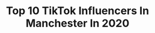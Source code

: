 ---
title: Top 10 TikTok Influencers In Manchester In 2020
description: >-
  Find top TikTok influencers in Manchester in 2020. Most popular hashtags: #duet #fyp #foryoupage #foryou.
platform: TikTok
hits: 255
text_top: Analyze the best TikTok accounts on inBeat.
text_bottom: inBeat aggregates 255 TikTok influencers like this in Manchester, United Kingdom for you to work with.
profiles:
  - username: "nicole_martinez_"
    fullname: >-
      💧🖤Nicole Boccasile
    bio: >-
      Liz & Mel ♡ ~Nicole~ ~16 y/o~ ~Italian~Manchester~
    location: "United Kingdom"
    followers: 33000
    engagement: 2777
    commentsToLikes: 0.044730
    id: ckad720v2257s0i78sgjrvou5
    verified: false
    hashtags: "#crybaby, #k12, #melaniemartinez, #arianagrande"
  - username: "riocandlin"
    fullname: >-
      RC
    bio: >-
      Just somethin to do really 😴 Manchester 🇬🇧 Road too 300k !🔥 Riocandlinspam
    location: "United Kingdom"
    followers: 209500
    engagement: 2383
    commentsToLikes: 0.022450
    id: ck93oxn4k702n0j788milusi0
    verified: false
    hashtags: "#foryoupage, #fup, #fyp, #foryou"
  - username: "s.begum4"
    fullname: >-
      Swapna.begum4
    bio: >-
      sylhet 🇧🇩Manchester 🇬🇧give respect get respect don't be jealous with anyone
    location: "United Kingdom"
    followers: 53300
    engagement: 4148
    commentsToLikes: 0.064152
    id: ck8ae1wyt92tz0j780lypd228
    verified: false
    hashtags: "#unfreezemyaccount, #products, #fypps, #boycott"
  - username: "tom.jessop"
    fullname: >-
      tomjessop
    bio: >-
      Manchester 🇬🇧 snap-t.jessop1 65k?
    location: "United Kingdom"
    followers: 60300
    engagement: 2368
    commentsToLikes: 0.090384
    id: ckd6c28f04v6z0j234kmihn0k
    verified: false
    hashtags: "#foryoupage, #foryou, #fyp, #viral"
  - username: "frostybear75"
    fullname: >-
      Martyn Frost
    bio: >-
      Manchester Gay Bear. Am I doing this right? Be kind 🔞🐻🌈🏳️‍🌈🇬🇧
    location: "United Kingdom"
    followers: 7817
    engagement: 1902
    commentsToLikes: 0.216090
    id: ckaikzlvqlshw0i78cm56q7tb
    verified: false
    hashtags: "#spooktober, #duet, #gay, #lgbt"
  - username: "sten76"
    fullname: >-
      Sten
    bio: >-
      🔞 content Manchester, uk Norwegian #cloudZnation Single
    location: "United Kingdom"
    followers: 34800
    engagement: 1414
    commentsToLikes: 0.086252
    id: ck8tt045nrmo20j78prgqya1g
    verified: false
    hashtags: "#nothing, #foryoupage, #duet, #fine"
  - username: "chrisgrave"
    fullname: >-
      Chris Grave
    bio: >-
      20 | Manchester | He/Him 👆🏻 Follow my Instagram! 👆🏻 Yee 🤠
    location: "United Kingdom"
    followers: 220300
    engagement: 2462
    commentsToLikes: 0.015625
    id: ckb9lx9ndelqz0j23xetjbeel
    verified: false
    hashtags: "#makeupartist, #jdwonderland, #fyp, #halloween"
  - username: "arkhamgirlcosplay"
    fullname: >-
      arkhamgirlcosplay
    bio: >-
      Manchester Cosplayer. Insta - Arkhamgirlcosplay (Lisa-Marie)
    location: "United Kingdom"
    followers: 3610
    engagement: 1820
    commentsToLikes: 0.055914
    id: ckae53j6l5j9t0i78z5uj45pi
    verified: false
    hashtags: "#cosplayer, #classicharleyquinn, #duet, #anakinskywalker"
  - username: "missannemariegriffin40"
    fullname: >-
      Miss Anne-Marie Griffin ❤️❤️
    bio: >-
      MANCHESTER MUM ❤️ BRODIE JOES MUM ❤️ THANKS TO U ALL FOR ALL THE LOVE 😘🙏🏻❤️
    location: "United Kingdom"
    followers: 34100
    engagement: 1119
    commentsToLikes: 0.158434
    id: ck8nkvkq1h50l0j78hyxzvt2g
    verified: false
    hashtags: "#lockdown2020, #manchestermum, #neverjudgesomeone, #alwaysbenice"
  - username: "morriganatherton"
    fullname: >-
      m
    bio: >-
      manchester uk prismacolor, luminance, polychromos✍🏼
    location: "United Kingdom"
    followers: 18700
    engagement: 2653
    commentsToLikes: 0.043973
    id: ck8adbqd84y6a0j78smb8qyjr
    verified: false
    hashtags: "#art, #drawing, #foryou, #foryoupage"
---
